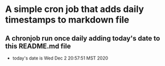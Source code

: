 A simple cron job that adds daily timestamps to markdown file
============================================================
## A chronjob run once daily adding today's date to this README.md file
* today's date is Wed Dec  2 20:57:51 MST 2020
